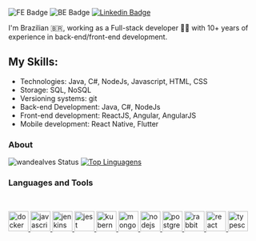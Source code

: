 ![FE Badge](https://img.shields.io/badge/DEV-Front--end-green) ![BE Badge](https://img.shields.io/badge/DEV-Back--end-green) [![Linkedin Badge](https://img.shields.io/badge/-LinkedIn-blue?style=flat-square&logo=Linkedin&logoColor=white&link=https://www.linkedin.com/in/victorwvieira)](https://www.linkedin.com/in/wandealves/)

I'm Brazilian 🇧🇷, working as a Full-stack developer 👨‍💻 with 10+ years of experience in back-end/front-end development.

## My Skills:
- Technologies: Java, C#, NodeJs, Javascript, HTML, CSS
- Storage: SQL, NoSQL
- Versioning systems: git
- Back-end Development: Java, C#, NodeJs
- Front-end development: ReactJS, Angular, AngularJS
- Mobile development: React Native, Flutter

### About

![wandealves Status](https://github-readme-stats.vercel.app/api?username=wandealves&show_icons=true)
[![Top Linguagens](https://github-readme-stats.vercel.app/api/top-langs/?username=wandealves&layout=compact)](https://github.com/anuraghazra/github-readme-stats)

### Languages and Tools

<br/>

<p align="left">
  <a href="https://www.docker.com/" target="_blank">
    <img
      src="https://www.vectorlogo.zone/logos/docker/docker-ar21.svg"
      alt="docker"
      width="40"
      height="40"
    />
  </a>
  <a
    href="https://developer.mozilla.org/en-US/docs/Web/JavaScript"
    target="_blank"
  >
    <img
      src="https://devicons.github.io/devicon/devicon.git/icons/javascript/javascript-original.svg"
      alt="javascript"
      width="40"
      height="40"
    />
  </a>
  <a href="https://www.jenkins.io" target="_blank">
    <img
      src="https://www.vectorlogo.zone/logos/jenkins/jenkins-icon.svg"
      alt="jenkins"
      width="40"
      height="40"
    />
  </a>
  <a href="https://jestjs.io" target="_blank">
    <img
      src="https://www.vectorlogo.zone/logos/jestjsio/jestjsio-icon.svg"
      alt="jest"
      width="40"
      height="40"
    />
  </a>
  <a href="https://kubernetes.io" target="_blank">
    <img
      src="https://www.vectorlogo.zone/logos/kubernetes/kubernetes-icon.svg"
      alt="kubernetes"
      width="40"
      height="40"
    />
  </a>
  <a href="https://www.mongodb.com/" target="_blank">
    <img
      src="https://devicons.github.io/devicon/devicon.git/icons/mongodb/mongodb-original-wordmark.svg"
      alt="mongodb"
      width="40"
      height="40"
    />
  </a>
  <a href="https://nodejs.org" target="_blank">
    <img
      src="https://devicons.github.io/devicon/devicon.git/icons/nodejs/nodejs-original-wordmark.svg"
      alt="nodejs"
      width="40"
      height="40"
    />
  </a>
  <a href="https://www.postgresql.org" target="_blank">
    <img
      src="https://devicons.github.io/devicon/devicon.git/icons/postgresql/postgresql-original-wordmark.svg"
      alt="postgresql"
      width="40"
      height="40"
    />
  </a>
  <a href="https://www.rabbitmq.com" target="_blank">
    <img
      src="https://www.vectorlogo.zone/logos/rabbitmq/rabbitmq-icon.svg"
      alt="rabbitMQ"
      width="40"
      height="40"
    />
  </a>
  <a href="https://reactjs.org/" target="_blank">
    <img
      src="https://devicons.github.io/devicon/devicon.git/icons/react/react-original-wordmark.svg"
      alt="react"
      width="40"
      height="40"
    />
  </a>
  <a href="https://www.typescriptlang.org/" target="_blank">
    <img
      src="https://devicons.github.io/devicon/devicon.git/icons/typescript/typescript-original.svg"
      alt="typescript"
      width="40"
      height="40"
    />
  </a>
</p>
